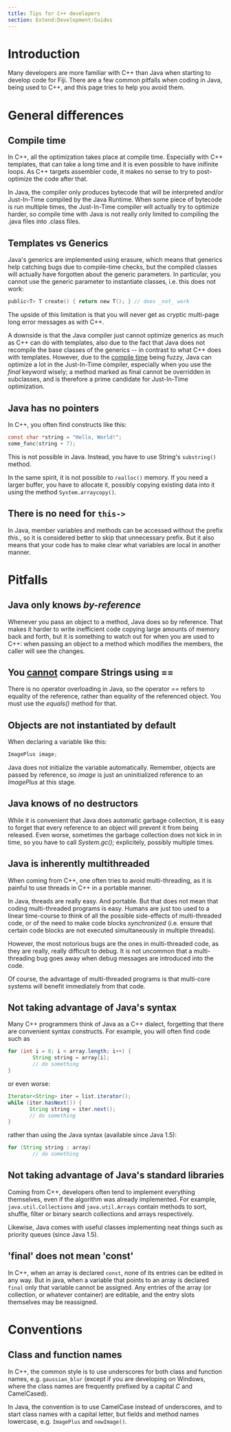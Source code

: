 ```yaml
---
title: Tips for C++ developers
section: Extend:Development:Guides
---
```


# Introduction

Many developers are more familiar with C++ than Java when starting to develop code for Fiji. There are a few common pitfalls when coding in Java, being used to C++, and this page tries to help you avoid them.

# General differences

## Compile time

In C++, all the optimization takes place at compile time. Especially with C++ templates, that can take a long time and it is even possible to have inifinite loops. As C++ targets assembler code, it makes no sense to try to post-optimize the code after that.

In Java, the compiler only produces bytecode that will be interpreted and/or Just-In-Time compiled by the Java Runtime. When some piece of bytecode is run multiple times, the Just-In-Time compiler will actually try to optimize harder, so compile time with Java is not really only limited to compiling the .java files into .class files.

## Templates vs Generics

Java's generics are implemented using erasure, which means that generics help catching bugs due to compile-time checks, but the compiled classes will actually have forgotten about the generic parameters. In particular, you cannot use the generic parameter to instantiate classes, i.e. this does not work:

```c
public<T> T create() { return new T(); } // does _not_ work
```

The upside of this limitation is that you will never get as cryptic multi-page long error messages as with C++.

A downside is that the Java compiler just cannot optimize generics as much as C++ can do with templates, also due to the fact that Java does not recompile the base classes of the generics -- in contrast to what C++ does with templates. However, due to the [compile time](#compile-time) being fuzzy, Java can optimize a lot in the Just-In-Time compiler, especially when you use the *final* keyword wisely; a method marked as final cannot be overridden in subclasses, and is therefore a prime candidate for Just-In-Time optimization.

## Java has no pointers

In C++, you often find constructs like this:

```c
const char *string = "Hello, World!";  
some_func(string + 7);
```

This is not possible in Java. Instead, you have to use String's `substring()` method.

In the same spirit, it is not possible to `realloc()` memory. If you need a larger buffer, you have to allocate it, possibly copying existing data into it using the method `System.arraycopy()`.

## There is no need for `this->`

In Java, member variables and methods can be accessed without the prefix *this.*, so it is considered better to skip that unnecessary prefix. But it also means that your code has to make clear what variables are local in another manner.

# Pitfalls

## Java only knows *by-reference*

Whenever you pass an object to a method, Java does so by reference. That makes it harder to write inefficient code copying large amounts of memory back and forth, but it is something to watch out for when you are used to C++: when passing an object to a method which modifies the members, the caller will see the changes.

## You <u>cannot</u> compare Strings using ==

There is no operator overloading in Java, so the operator *==* refers to equality of the reference, rather than equality of the referenced object. You must use the *equals()* method for that.

## Objects are not instantiated by default

When declaring a variable like this:

```java
ImagePlus image;
```

Java does not initialize the variable automatically. Remember, objects are passed by reference, so *image* is just an uninitialized reference to an *ImagePlus* at this stage.

## Java knows of no destructors

While it is convenient that Java does automatic garbage collection, it is easy to forget that every reference to an object will prevent it from being released. Even worse, sometimes the garbage collection does not kick in in time, so you have to call *System.gc();* explicitely, possibly multiple times.

## Java is inherently multithreaded

When coming from C++, one often tries to avoid multi-threading, as it is painful to use threads in C++ in a portable manner.

In Java, threads are really easy. And portable. But that does not mean that coding multi-threaded programs is easy. Humans are just too used to a linear time-course to think of all the possible side-effects of multi-threaded code, or of the need to make code blocks *synchronized* (i.e. ensure that certain code blocks are not executed simultaneously in multiple threads).

However, the most notorious bugs are the ones in multi-threaded code, as they are really, really difficult to debug. It is not uncommon that a multi-threading bug goes away when debug messages are introduced into the code.

Of course, the advantage of multi-threaded programs is that multi-core systems will benefit immediately from that code.

## Not taking advantage of Java's syntax

Many C++ programmers think of Java as a C++ dialect, forgetting that there are convenient syntax constructs. For example, you will often find code such as

```java
for (int i = 0; i < array.length; i++) {  
        String string = array[i];  
        // do something
}
```

or even worse:

```java
Iterator<String> iter = list.iterator(); 
while (iter.hasNext()) {  
       String string = iter.next();  
       // do something  
}
```

rather than using the Java syntax (available since Java 1.5):

```java
for (String string : array)  
        // do something
```

## Not taking advantage of Java's standard libraries

Coming from C++, developers often tend to implement everything themselves, even if the algorithm was already implemented. For example, `java.util.Collections` and `java.util.Arrays` contain methods to sort, shuffle, filter or binary search collections and arrays respectively.

Likewise, Java comes with useful classes implementing neat things such as priority queues (since Java 1.5).

## 'final' does not mean 'const'

In C++, when an array is declared `const`, none of its entries can be edited in any way. But in java, when a variable that points to an array is declared `final` only that variable cannot be assigned. Any entries of the array (or collection, or whatever container) are editable, and the entry slots themselves may be reassigned.

# Conventions

## Class and function names

In C++, the common style is to use underscores for both class and function names, e.g. `gaussian_blur` (except if you are developing on Windows, where the class names are frequently prefixed by a capital *C* and CamelCased).

In Java, the convention is to use CamelCase instead of underscores, and to start class names with a capital letter, but fields and method names lowercase, e.g. `ImagePlus` and `newImage()`.
